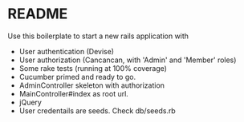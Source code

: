 # README

Use this boilerplate to start a new rails application with
* User authentication (Devise)
* User authorization (Cancancan, with 'Admin' and 'Member' roles)
* Some rake tests (running at 100% coverage)
* Cucumber primed and ready to go.
* AdminController skeleton with authorization
* MainController#index as root url.
* jQuery
* User credentails are seeds. Check db/seeds.rb
